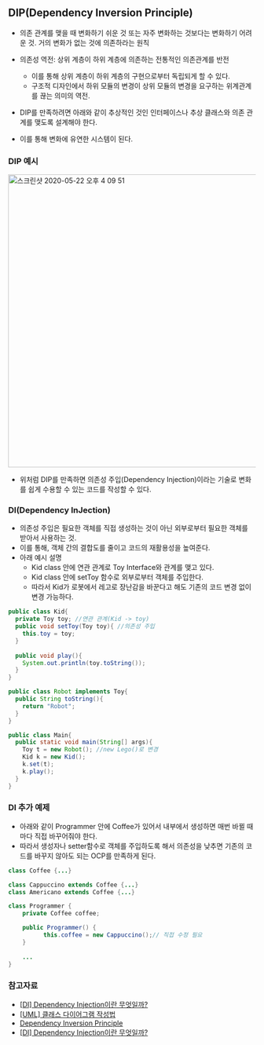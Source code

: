 ## DIP(Dependency Inversion Principle)
- 의존 관계를 맺을 때 변화하기 쉬운 것 또는 자주 변화하는 것보다는 변화하기 어려운 것. 거의 변화가 없는 것에 의존하라는 원칙
- 의존성 역전: 상위 계층이 하위 계층에 의존하는 전통적인 의존관계를 반전
  * 이를 통해 상위 계층이 하위 계층의 구현으로부터 독립되게 할 수 있다.
  * 구조적 디자인에서 하위 모듈의 변경이 상위 모듈의 변경을 요구하는 위계관계를 끊는 의미의 역전.

- DIP를 만족하려면 아래와 같이 추상적인 것인 인터페이스나 추상 클래스와 의존 관계를 맺도록 설계해야 한다.
- 이를 통해 변화에 유연한 시스템이 된다.

### DIP 예시

<img width="597" alt="스크린샷 2020-05-22 오후 4 09 51" src="https://user-images.githubusercontent.com/26040955/82641053-ad752200-9c46-11ea-948d-2ece3869465e.png">

- 위처럼 DIP를 만족하면 의존성 주입(Dependency Injection)이라는 기술로 변화를 쉽게 수용할 수 있는 코드를 작성할 수 있다.

### DI(Dependency InJection)
- 의존성 주입은 필요한 객체를 직접 생성하는 것이 아닌 외부로부터 필요한 객체를 받아서 사용하는 것.
- 이를 통해, 객체 간의 결합도를 줄이고 코드의 재활용성을 높여준다.
- 아래 예시 설명
  * Kid class 안에 연관 관계로 Toy Interface와 관계를 맺고 있다.
  * Kid class 안에 setToy 함수로 외부로부터 객체를 주입한다.
  * 따라서 Kid가 로봇에서 레고로 장난감을 바꾼다고 해도 기존의 코드 변경 없이 변경 가능하다.

```java
public class Kid{
  private Toy toy; //연관 관계(Kid -> toy)
  public void setToy(Toy toy){ //의존성 주입
    this.toy = toy;
  }
  
  public void play(){
    System.out.println(toy.toString());
  }
}
```

```java
public class Robot implements Toy{
  public String toString(){
    return "Robot";
  }
}
```

```java
public class Main{
  public static void main(String[] args){
    Toy t = new Robot(); //new Lego()로 변경
    Kid k = new Kid();
    k.set(t);
    k.play();
  }
}

```

### DI 추가 예제 

- 아래와 같이 Programmer 안에 Coffee가 있어서 내부에서 생성하면 매번 바뀔 때마다 직접 바꾸어줘야 한다.
- 따라서 생성자나 setter함수로 객체를 주입하도록 해서 의존성을 낮추면 기존의 코드를 바꾸지 않아도 되는 OCP를 만족하게 된다.

```java
class Coffee {...}

class Cappuccino extends Coffee {...}
class Americano extends Coffee {...}

class Programmer {
    private Coffee coffee;

    public Programmer() {
    	  this.coffee = new Cappuccino();// 직접 수정 필요
    }
    
    ...
}
```



### 참고자료
- [[DI] Dependency Injection이란 무엇일까?](https://velog.io/@wlsdud2194/what-is-di)
- [[UML] 클래스 다이어그램 작성법](https://gmlwjd9405.github.io/2018/07/04/class-diagram.html)
- [Dependency Inversion Principle](https://medium.com/@lightsoo/dependency-inversion-principle-52a7bb6dd6be)
- [[DI] Dependency Injection이란 무엇일까?](https://velog.io/@wlsdud2194/what-is-di)
